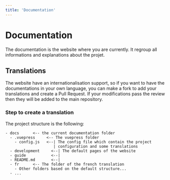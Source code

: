 ```yaml
---
title: 'Documentation'
---
```


# Documentation

The documentation is the website where you are currently. It regroup all informations and explanations about the projet.

## Translations

The website have an internationalisation support, so if you want to have the documentations in your own language, you can make a fork to add your translations and create a Pull Request. If your modifications pass the review then they will be added to the main repository.

### Step to create a translation

The project structure is the following:

```
- docs      <-- the current documentation folder
  - .vuepress     <-- The vuepress folder
    - config.js   <--| The config file which contain the project
                     | configuration and some translations
  - development     <--| The default pages of the website
  - guide           <--| 
  - README.md       <--|
  - fr      <-- The folder of the french translation
    - Other folders based on the default structure...
  - ...
```